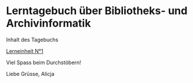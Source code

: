 <h1>Lerntagebuch über Bibliotheks- und Archivinformatik</h1>

<p>Inhalt des Tagebuchs</p>
<p><a href="https://github.com/alset2103/Lerntagebuch-BAIN/blob/master/Lerneinheit%201%20(13.03.2020)">Lerneinheit N°1</a> </p>

<p>Viel Spass beim Durchstöbern!</p>
<p>Liebe Grüsse, Alicja</p>
